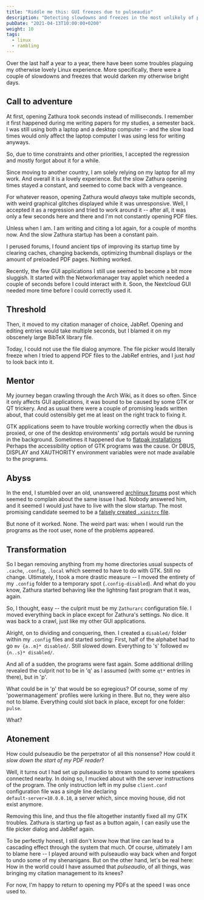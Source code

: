 ```yaml
---
title: "Riddle me this: GUI freezes due to pulseaudio"
description: "Detecting slowdowns and freezes in the most unlikely of places"
pubDate: "2021-04-13T10:00:00+0200"
weight: 10
tags:
  - linux
  - rambling
---
```


Over the last half a year to a year,
there have been some troubles plaguing my otherwise lovely Linux experience.
More specifically,
there were a couple of slowdowns and freezes that would darken my otherwise bright days.

## Call to adventure

At first, opening Zathura took seconds instead of milliseconds.
I remember it first happened during me writing papers for my studies, a semester back.
I was still using both a laptop and a desktop computer --
and the slow load times would only affect the laptop computer I was using less for writing anyways.

So, due to time constraints and other priorities,
I accepted the regression and mostly forgot about it for a while.

Since moving to another country, I am solely relying on my laptop for all my work.
And overall it is a lovely experience.
But the slow Zathura opening times stayed a constant,
and seemed to come back with a vengeance.

For whatever reason, opening Zathura would _always_ take multiple seconds,
with weird graphical glitches displayed while it was unresponsive.
Well, I accepted it as a regression and tried to work around it --
after all, it was only a few seconds here and there and I'm not constantly opening PDF files.

Unless when I am.
I am writing and citing a lot again, for a couple of months now.
And the slow Zathura startup has been a constant pain.

I perused forums, I found ancient tips of improving its startup time by clearing caches,
changing backends, optimizing thumbnail displays or the amount of preloaded PDF pages.
Nothing worked.

Recently, the few GUI applications I still use seemed to become a bit more sluggish.
It started with the Networkmanager tray applet which needed a couple of seconds before I could interact with it.
Soon, the Nextcloud GUI needed more time before I could correctly used it.

## Threshold

Then, it moved to my citation manager of choice, JabRef.
Opening and editing entries would take multiple seconds,
but I blamed it on my obscenely large BibTeX library file.

Today, I could not use the file dialog anymore.
The file picker would literally freeze when I tried to append PDF files to the JabRef entries,
and I just _had_ to look back into it.

## Mentor

My journey began crawling through the Arch Wiki,
as it does so often.
Since it only affects GUI applications,
it was bound to be caused by some GTK or QT trickery.
And as usual there were a couple of promising leads written about,
that could ostensibly get me at least on the right track to fixing it.

GTK applications seem to have trouble working correctly when the dbus is proxied,
or one of the desktop environments' xdg portals would be running in the background.
Sometimes it happened due to [flatpak installations](https://forum.level1techs.com/t/gtk-applications-are-super-slow-at-startup/166540)
Perhaps the accessibility option of GTK programs was the cause.
Or DBUS, DISPLAY and XAUTHORITY environment variables were not made available to the programs.

## Abyss

In the end, I stumbled over an old, unanswered [archlinux forums](https://bbs.archlinux.org/viewtopic.php?pid=1761580#p1761580) post which seemed to complain about the same issue I had.
Nobody answered him, and it seemed I would just have to live with the slow startup.
The most promising candidate seemed to be a [falsely created `.xinitrc` file](https://bbs.archlinux.org/viewtopic.php?id=239331).

But none of it worked. None.
The weird part was:
when I would run the programs as the root user,
none of the problems appeared.

## Transformation

So I began removing anything from my home directories usual suspects of `.cache`, `.config`, `.local` which seemed to have to do with GTK.
Still no change.
Ultimately, I took a more drastic measure --
I moved the entirety of my `.config` folder to a temporary spot (`.config-disabled`).
And what do you know,
Zathura started behaving like the lightning fast program that it was, again.

So, I thought, easy -- the culprit must be my `Zathurarc` configuration file.
I moved everything back in place except for Zathura's settings.
No dice.
It was back to a crawl, just like my other GUI applications.

Alright, on to dividing and conquering, then.
I created a `disabled/` folder within my `.config` files and started sorting:
First, half of the alphabet had to go `mv {a..m}* disabled/`.
Still slowed down. Everything to 's' followed `mv {n..s}* disabled/`.

And all of a sudden, the programs were fast again.
Some additional drilling revealed the culprit not to be in 'q' as I assumed
(with some `qt*` entries in there),
but in 'p'.

What could be in 'p' that would be so egregious?
Of course, some of my 'powermanagement' profiles were lurking in there.
But no, they were also not to blame.
Everything could slot back in place, except for one folder:
`pulse`.

What?

## Atonement

How could pulseaudio be the perpetrator of all this nonsense?
How could it _slow down the start of my PDF reader_?

Well, it turns out I had set up pulseaudio to stream sound to some speakers connected nearby.
In doing so, I mucked about with the server instructions of the program.
The only instruction left in my pulse `client.conf` configuration file was a single line declaring\
`default-server=10.0.0.10`, a server which, since moving house, did not exist anymore.

Removing this line, and thus the file altogether instantly fixed all my GTK troubles.
Zathura is starting up fast as a button again,
I can easily use the file picker dialog and JabRef again.

To be perfectly honest,
I still don't know how that line can lead to a cascading effect through the system that much.
Of course, ultimately I am to blame here --
I played around with pulseaudio way back when and forgot to undo some of my shenanigans.
But on the other hand,
let's be real here:
How in the world could I have assumed that _pulseaudio_, of all things,
was bringing my citation management to its knees?

For now, I'm happy to return to opening my PDFs at the speed I was once used to.

